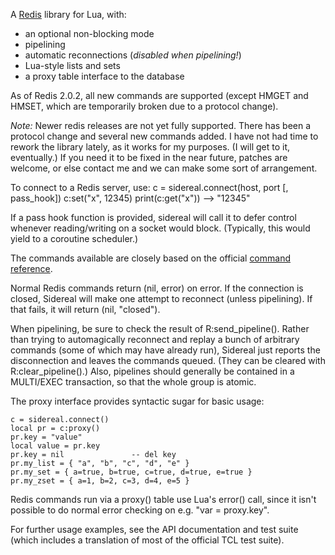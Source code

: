 A [Redis][] library for Lua, with:

 * an optional non-blocking mode
 * pipelining
 * automatic reconnections (*disabled when pipelining!*)
 * Lua-style lists and sets
 * a proxy table interface to the database

As of Redis 2.0.2, all new commands are supported (except HMGET and HMSET,
which are temporarily broken due to a protocol change).

*Note:* Newer redis releases are not yet fully supported. There has been
a protocol change and several new commands added. I have not had time to
rework the library lately, as it works for my purposes. (I will get to
it, eventually.) If you need it to be fixed in the near future, patches
are welcome, or else contact me and we can make some sort of arrangement.

To connect to a Redis server, use:
    c = sidereal.connect(host, port [, pass_hook])
    c:set("x", 12345)
    print(c:get("x"))         --> "12345"

If a pass hook function is provided, sidereal will call it to defer
control whenever reading/writing on a socket would block. (Typically,
this would yield to a coroutine scheduler.)

The commands available are closely based on the official [command reference][].

Normal Redis commands return (nil, error) on error. If the connection is
closed, Sidereal will make one attempt to reconnect (unless pipelining).
If that fails, it will return (nil, "closed").

When pipelining, be sure to check the result of R:send_pipeline(). Rather
than trying to automagically reconnect and replay a bunch of arbitrary
commands (some of which may have already run), Sidereal just reports the
disconnection and leaves the commands queued. (They can be cleared with
R:clear_pipeline().) Also, pipelines should generally be contained
in a MULTI/EXEC transaction, so that the whole group is atomic.

The proxy interface provides syntactic sugar for basic usage:

    c = sidereal.connect()
    local pr = c:proxy()
    pr.key = "value"
    local value = pr.key
    pr.key = nil               -- del key
    pr.my_list = { "a", "b", "c", "d", "e" }
    pr.my_set = { a=true, b=true, c=true, d=true, e=true }
    pr.my_zset = { a=1, b=2, c=3, d=4, e=5 }

Redis commands run via a proxy() table use Lua's error() call, since it
isn't possible to do normal error checking on e.g. "var = proxy.key".

For further usage examples, see the API documentation and test suite
(which includes a translation of most of the official TCL test suite).

[redis]: http://code.google.com/p/redis/
[command reference]: http://code.google.com/p/redis/wiki/CommandReference
